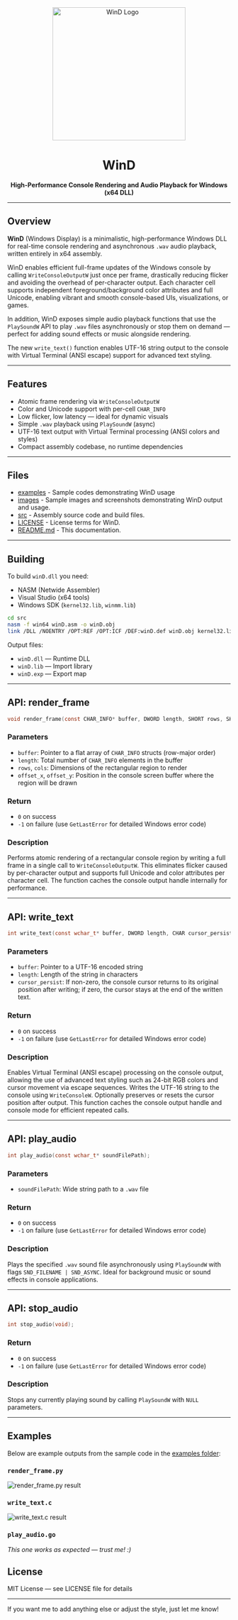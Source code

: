 <div align="center">
  <img src="images/logo.png" alt="WinD Logo" height="300"/>
  <h1>WinD</h1>
  <strong>High-Performance Console Rendering and Audio Playback for Windows (x64 DLL)</strong>
</div>

---

## Overview

**WinD** (Windows Display) is a minimalistic, high-performance Windows DLL for real-time console rendering and asynchronous `.wav` audio playback, written entirely in x64 assembly.

WinD enables efficient full-frame updates of the Windows console by calling `WriteConsoleOutputW` just once per frame, drastically reducing flicker and avoiding the overhead of per-character output. Each character cell supports independent foreground/background color attributes and full Unicode, enabling vibrant and smooth console-based UIs, visualizations, or games.

In addition, WinD exposes simple audio playback functions that use the `PlaySoundW` API to play `.wav` files asynchronously or stop them on demand — perfect for adding sound effects or music alongside rendering.

The new `write_text()` function enables UTF-16 string output to the console with Virtual Terminal (ANSI escape) support for advanced text styling.

---

## Features

- Atomic frame rendering via `WriteConsoleOutputW`
- Color and Unicode support with per-cell `CHAR_INFO`
- Low flicker, low latency — ideal for dynamic visuals
- Simple `.wav` playback using `PlaySoundW` (async)
- UTF-16 text output with Virtual Terminal processing (ANSI colors and styles)
- Compact assembly codebase, no runtime dependencies

---

## Files

- [examples](https://github.com/PogSmok/WinD/tree/main/examples) - Sample codes demonstrating WinD usage 
- [images](https://github.com/PogSmok/WinD/tree/main/images) - Sample images and screenshots demonstrating WinD output and usage.
- [src](https://github.com/PogSmok/WinD/tree/main/src) - Assembly source code and build files.
- [LICENSE](https://github.com/PogSmok/WinD/blob/main/LICENSE) - License terms for WinD.
- [README.md](https://github.com/PogSmok/WinD/blob/main/README.md) - This documentation.

---

## Building

To build `winD.dll` you need:

- NASM (Netwide Assembler)  
- Visual Studio (x64 tools)  
- Windows SDK (`kernel32.lib`, `winmm.lib`)  

```bash
cd src  
nasm -f win64 winD.asm -o winD.obj  
link /DLL /NOENTRY /OPT:REF /OPT:ICF /DEF:winD.def winD.obj kernel32.lib winmm.lib /OUT:winD.dll  
```

Output files:  
- `winD.dll` — Runtime DLL  
- `winD.lib` — Import library  
- `winD.exp` — Export map  

---

## API: render_frame

```c  
void render_frame(const CHAR_INFO* buffer, DWORD length, SHORT rows, SHORT cols, SHORT offset_x, SHORT offset_y);  
```

### Parameters

- `buffer`: Pointer to a flat array of `CHAR_INFO` structs (row-major order)  
- `length`: Total number of `CHAR_INFO` elements in the buffer  
- `rows`, `cols`: Dimensions of the rectangular region to render  
- `offset_x`, `offset_y`: Position in the console screen buffer where the region will be drawn  

### Return

- `0` on success  
- `-1` on failure (use `GetLastError` for detailed Windows error code)  

### Description

Performs atomic rendering of a rectangular console region by writing a full frame in a single call to `WriteConsoleOutputW`. This eliminates flicker caused by per-character output and supports full Unicode and color attributes per character cell. The function caches the console output handle internally for performance.

---

## API: write_text

```c  
int write_text(const wchar_t* buffer, DWORD length, CHAR cursor_persist);  
```

### Parameters

- `buffer`: Pointer to a UTF-16 encoded string  
- `length`: Length of the string in characters  
- `cursor_persist`: If non-zero, the console cursor returns to its original position after writing; if zero, the cursor stays at the end of the written text.
  
### Return

- `0` on success  
- `-1` on failure (use `GetLastError` for detailed Windows error code)  

### Description

Enables Virtual Terminal (ANSI escape) processing on the console output, allowing the use of advanced text styling such as 24-bit RGB colors and cursor movement via escape sequences. Writes the UTF-16 string to the console using `WriteConsoleW`. Optionally preserves or resets the cursor position after output. This function caches the console output handle and console mode for efficient repeated calls.

---

## API: play_audio

```c  
int play_audio(const wchar_t* soundFilePath);  
```

### Parameters

- `soundFilePath`: Wide string path to a `.wav` file  

### Return

- `0` on success  
- `-1` on failure (use `GetLastError` for detailed Windows error code)  

### Description

Plays the specified `.wav` sound file asynchronously using `PlaySoundW` with flags `SND_FILENAME | SND_ASYNC`. Ideal for background music or sound effects in console applications.

---

## API: stop_audio

```c  
int stop_audio(void);  
```

### Return

- `0` on success  
- `-1` on failure (use `GetLastError` for detailed Windows error code)  

### Description

Stops any currently playing sound by calling `PlaySoundW` with `NULL` parameters.

---

## Examples

Below are example outputs from the sample code in the [examples folder](https://github.com/PogSmok/WinD/tree/main/examples):

### `render_frame.py`

<img src="images/render_frame.png" alt="render_frame.py result"/>

### `write_text.c`

<img src="images/write_text.png" alt="write_text.c result"/>

### `play_audio.go`

*This one works as expected — trust me! :)*


## License

MIT License — see LICENSE file for details  

---

If you want me to add anything else or adjust the style, just let me know!

